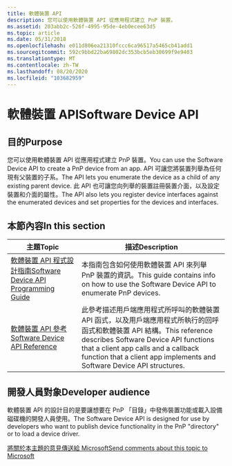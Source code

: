 ```yaml
---
title: 軟體裝置 API
description: 您可以使用軟體裝置 API 從應用程式建立 PnP 裝置。
ms.assetid: 203abb2c-526f-4995-95de-4eb0ecee63d5
ms.topic: article
ms.date: 05/31/2018
ms.openlocfilehash: e011d806ea21310fccc6ca96517a5465cb41add1
ms.sourcegitcommit: 592c9bbd22ba69802dc353bcb5eb30699f9e9403
ms.translationtype: MT
ms.contentlocale: zh-TW
ms.lasthandoff: 08/20/2020
ms.locfileid: "103682959"
---
```

# <a name="software-device-api"></a><span data-ttu-id="fa9dc-103">軟體裝置 API</span><span class="sxs-lookup"><span data-stu-id="fa9dc-103">Software Device API</span></span>

## <a name="purpose"></a><span data-ttu-id="fa9dc-104">目的</span><span class="sxs-lookup"><span data-stu-id="fa9dc-104">Purpose</span></span>

<span data-ttu-id="fa9dc-105">您可以使用軟體裝置 API 從應用程式建立 PnP 裝置。</span><span class="sxs-lookup"><span data-stu-id="fa9dc-105">You can use the Software Device API to create a PnP device from an app.</span></span> <span data-ttu-id="fa9dc-106">API 可讓您將裝置列舉為任何現有父裝置的子系。</span><span class="sxs-lookup"><span data-stu-id="fa9dc-106">The API lets you enumerate the device as a child of any existing parent device.</span></span> <span data-ttu-id="fa9dc-107">此 API 也可讓您向列舉的裝置註冊裝置介面，以及設定裝置和介面的屬性。</span><span class="sxs-lookup"><span data-stu-id="fa9dc-107">The API also lets you register device interfaces against the enumerated devices and set properties for the devices and interfaces.</span></span>

## <a name="in-this-section"></a><span data-ttu-id="fa9dc-108">本節內容</span><span class="sxs-lookup"><span data-stu-id="fa9dc-108">In this section</span></span>



| <span data-ttu-id="fa9dc-109">主題</span><span class="sxs-lookup"><span data-stu-id="fa9dc-109">Topic</span></span>                                                                                         | <span data-ttu-id="fa9dc-110">描述</span><span class="sxs-lookup"><span data-stu-id="fa9dc-110">Description</span></span>                                                                                                                                                                        |
|-----------------------------------------------------------------------------------------------|------------------------------------------------------------------------------------------------------------------------------------------------------------------------------------|
| <span data-ttu-id="fa9dc-111">[軟體裝置 API 程式設計指南](/previous-versions/windows/hardware/drivers/dn315034(v=vs.85))</span><span class="sxs-lookup"><span data-stu-id="fa9dc-111">[Software Device API Programming Guide](/previous-versions/windows/hardware/drivers/dn315034(v=vs.85))</span></span><br/> | <span data-ttu-id="fa9dc-112">本指南包含如何使用軟體裝置 API 來列舉 PnP 裝置的資訊。</span><span class="sxs-lookup"><span data-stu-id="fa9dc-112">This guide contains info on how to use the Software Device API to enumerate PnP devices.</span></span> <br/>                                                                               |
| [<span data-ttu-id="fa9dc-113">軟體裝置 API 參考</span><span class="sxs-lookup"><span data-stu-id="fa9dc-113">Software Device API Reference</span></span>](software-device-api-reference.md)<br/>                 | <span data-ttu-id="fa9dc-114">此參考描述用戶端應用程式所呼叫的軟體裝置 API 函式，以及用戶端應用程式所執行的回呼函式和軟體裝置 API 結構。</span><span class="sxs-lookup"><span data-stu-id="fa9dc-114">This reference describes Software Device API functions that a client app calls and a callback function that a client app implements and Software Device API structures.</span></span><br/> |



 

## <a name="developer-audience"></a><span data-ttu-id="fa9dc-115">開發人員對象</span><span class="sxs-lookup"><span data-stu-id="fa9dc-115">Developer audience</span></span>

<span data-ttu-id="fa9dc-116">軟體裝置 API 的設計目的是要讓想要在 PnP 「目錄」中發佈裝置功能或載入設備磁碟機的開發人員使用。</span><span class="sxs-lookup"><span data-stu-id="fa9dc-116">The Software Device API is designed for use by developers who want to publish device functionality in the PnP "directory" or to load a device driver.</span></span>

 

 

[<span data-ttu-id="fa9dc-117">將關於本主題的意見傳送給 Microsoft</span><span class="sxs-lookup"><span data-stu-id="fa9dc-117">Send comments about this topic to Microsoft</span></span>](mailto:wsddocfb@microsoft.com?subject=Documentation%20feedback%20%5Bswdevice\swdevice%5D:%20Software%20Device%20API%20%20RELEASE:%20%283/29/2018%29&body=%0A%0APRIVACY%20STATEMENT%0A%0AWe%20use%20your%20feedback%20to%20improve%20the%20documentation.%20We%20don't%20use%20your%20email%20address%20for%20any%20other%20purpose,%20and%20we'll%20remove%20your%20email%20address%20from%20our%20system%20after%20the%20issue%20that%20you're%20reporting%20is%20fixed.%20While%20we're%20working%20to%20fix%20this%20issue,%20we%20might%20send%20you%20an%20email%20message%20to%20ask%20for%20more%20info.%20Later,%20we%20might%20also%20send%20you%20an%20email%20message%20to%20let%20you%20know%20that%20we've%20addressed%20your%20feedback.%0A%0AFor%20more%20info%20about%20Microsoft's%20privacy%20policy,%20see%20http://privacy.microsoft.com/default.aspx. "將關於本主題的意見傳送給 Microsoft")